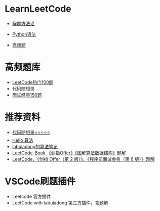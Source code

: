 # LearnLeetCode

- [解题方法论](解题方法论.md)

- [Python语法](Python语法.md)
- [高频题](高频题.md)

# 高频题库
- [LeetCode热门100题](https://leetcode.cn/studyplan/top-100-liked/)
- 代码随想录   
- [面试经典150题](https://leetcode.cn/studyplan/top-interview-150/)


# 推荐资料
- [代码随想录⭐️⭐️⭐️⭐️⭐️](https://www.programmercarl.com/)
- [Hello 算法](https://www.hello-algo.com/chapter_hello_algo/)
- [labuladong的算法笔记](https://labuladong.online/algo/home/)
- [LeetCode-Book  《剑指Offer》《图解算法数据结构》题解](https://github.com/krahets/LeetCode-Book)
- [LeetCode、《剑指 Offer（第 2 版）》、《程序员面试金典（第 6 版）》题解](https://doocs.github.io/leetcode/)   

# VSCode刷题插件
- Leetcode 官方插件
- LeetCode with labuladong 第三方插件，含题解
